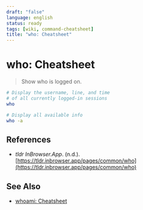 ```yaml
---
draft: "false"
language: english
status: ready
tags: [wiki, command-cheatsheet]
title: "who: Cheatsheet"
---
```


# who: Cheatsheet

> Show who is logged on.

```bash
# Display the username, line, and time
# of all currently logged-in sessions
who

# Display all available info
who -a
```

## References

- _tldr InBrowser.App_. (n.d.). [https://tldr.inbrowser.app/pages/common/who](https://tldr.inbrowser.app/pages/common/who)

## See Also

- [whoami: Cheatsheet](whoami-cheatsheet.md)
